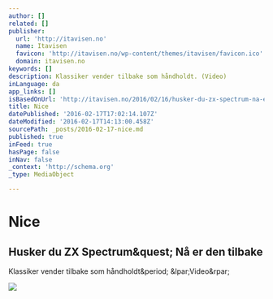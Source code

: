 ```yaml
---
author: []
related: []
publisher:
  url: 'http://itavisen.no'
  name: Itavisen
  favicon: 'http://itavisen.no/wp-content/themes/itavisen/favicon.ico'
  domain: itavisen.no
keywords: []
description: Klassiker vender tilbake som håndholdt. (Video)
inLanguage: da
app_links: []
isBasedOnUrl: 'http://itavisen.no/2016/02/16/husker-du-zx-spectrum-na-er-den-tilbake/'
title: Nice
datePublished: '2016-02-17T17:02:14.107Z'
dateModified: '2016-02-17T14:13:00.458Z'
sourcePath: _posts/2016-02-17-nice.md
published: true
inFeed: true
hasPage: false
inNav: false
_context: 'http://schema.org'
_type: MediaObject

---
```

# Nice

<article style=""><h1>Husker du ZX Spectrum&amp;quest; Nå er den tilbake</h1><p>Klassiker vender tilbake som håndholdt&amp;period; &amp;lpar;Video&amp;rpar;</p><img src="http://itavisen.no/wp-content/uploads/2016/02/uz0rlifwxucvz2e7vbnj-620x360.jpg" /></article>